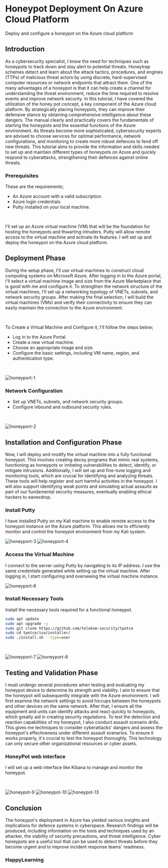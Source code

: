# Honeypot Deployment On Azure Cloud Platform
Deploy and configure a honeypot on the Azure cloud platform 
## Introduction

As a cybersecurity specialist, I know the need for techniques such as honeypots to track down and stay alert to potential threats. Honeytrap schemes detect and learn about the attack tactics, procedures, and engines (TTPs) of malicious threat actors by using discrete, hard-supervised computer resources or network endpoints that attract them. One of the many advantages of a honeypot is that it can help create a channel for understanding the threat environment, reduce the time required to resolve events and improve network security. In this tutorial, I have covered the utilization of the honey pot concept, a key component of the Azure cloud platform. By strategically placing honeypots, they can improve their defensive stance by obtaining comprehensive intelligence about these dangers. The manual clearly and practically covers the fundamentals of starting the honeypots and the essential functions of the Azure environment. As threats become more sophisticated, cybersecurity experts are advised to choose services for optimal performance, network configurations, and monitoring to create more robust defences to fend off new threats. This tutorial aims to provide the information and skills needed to set up and maintain different types of honeypots on Azure and quickly respond to cyberattacks, strengthening their defences against online threats.

### Prerequisites

These are the requirements;
- An Azure account with a valid subscription.
- Azure login credentials.
- Putty installed on your local machine.
 <br>
 
I'll set up an Azure virtual machine (VM) that will be the foundation for hosting the honeypots and thwarting intruders. Putty will allow remote access to the virtual machine and activate its features. I will set up and deploy the honeypot on the Azure cloud platform.

## Deployment Phase

During the setup phase, I'll use virtual machines to construct cloud computing systems on Microsoft Azure. After logging in to the Azure portal, I'll select a virtual machine image and size from the Azure Marketplace that is good with me and configure it. To strengthen the network structure of the virtual machines, I'll set up a networking topology of VNETs, subnets, and network security groups. After making the final selection, I will build the virtual machines (VMs) and verify their connectivity to ensure they can easily maintain the connection to the Azure environment.

<br>

To Create a Virtual Machine and Configure it, I'll follow the steps below;
- Log in to the Azure Portal.
- Create a new virtual machine.
- Choose an appropriate image and size.
- Configure the basic settings, including VM name, region, and authentication type.
<br>

![honeyport-1](https://github.com/Kamgreen50/Honey-Pot/assets/148400787/386dae55-3985-4c2c-a3ab-cd2029b7946b)




### Network Configuration
- Set up VNETs, subnets, and network security groups.
- Configure inbound and outbound security rules.
<br>

![honeyport-2](https://github.com/Kamgreen50/Honey-Pot/assets/148400787/b8a172c6-022f-46f9-86e1-0b6e092e6939)



## Installation and Configuration Phase

Now, I will deploy and modify the virtual machine into a fully functional honeypot. This involves creating decoy programs that mimic real systems, functioning as honeypots or imitating vulnerabilities to detect, identify, or mitigate intrusions. Additionally, I will set up and fine-tune logging and monitoring tools, which are crucial for identifying and analyzing threats. These tools will help register and sort harmful activities in the honeypot. I will also support identifying weak points and simulating actual assaults as part of our fundamental security measures, eventually enabling ethical hackers to eavesdrop.

### Install Putty

I have installed Putty on my Kali machine to enable remote access to the honeypot instance on the Azure platform. This allows me to efficiently monitor and control the honeypot environment from my Kali system.
<br>

![honeyport-3](https://github.com/Kamgreen50/Honey-Pot/assets/148400787/7045dcdc-1e98-4068-81f6-822608a26928)
![honeyport-4](https://github.com/Kamgreen50/Honey-Pot/assets/148400787/4680a0f4-c66a-4645-a383-4e70b1200b5c)


### Access the Virtual Machine

I connect to the server using Putty by navigating to its IP address. I use the same credentials generated while setting up the virtual machine. After logging in, I start configuring and overseeing the virtual machine instance.
<br>

![honeyport-6](https://github.com/Kamgreen50/Honey-Pot/assets/148400787/2a607f85-beb2-4dca-b7f4-30524d2542f4)



### Install Necessary Tools
Install the necessary tools required for a functional honeypot.

```bash
sudo apt update
sudo apt upgrade -y
sudo git clone https://github.com/telekom-security/tpotce
sudo cd tpotce/iso/installer/
sudo ./install.sh --type=user
```
<br>

![honeyport-7](https://github.com/Kamgreen50/Honey-Pot/assets/148400787/6c17cf8f-313b-4439-8ccc-44ad4922b601)
![honeyport-8](https://github.com/Kamgreen50/Honey-Pot/assets/148400787/eff623e1-6bc4-4de1-bfb1-27b57727caa6)



## Testing and Validation Phase

I must undergo several procedures when testing and evaluating my honeypot device to determine its strength and viability. I aim to ensure that the honeypot will subsequently integrate with the Azure environment. I will first examine the network settings to avoid hiccups between the honeypots and other devices on the same network. After that, I ensure all the equipment and units can identify attacks and react quickly to honeypots, which greatly aid in creating security regulations. To test the detection and reaction capabilities of my honeypot, I also conduct assault scenario drills. This gives me techniques to consider cyberattacks' dangers and assess the honeypot's effectiveness under different assault scenarios. To ensure it works properly, it's crucial to test the honeypot thoroughly. This technology can only secure other organizational resources or cyber assets.

### HoneyPot web interface
I will set up a web interface like Kibana to manage and monitor the honeypot.

<br>

![honeypot-9](https://github.com/Kamgreen50/Honey-Pot/assets/148400787/048316cf-c4fa-4adc-9caa-ecae43965a35)
![honeypot-10](https://github.com/Kamgreen50/Honey-Pot/assets/148400787/93d1374c-325f-432e-92cb-707243a958f5)
![honeypot-13](https://github.com/Kamgreen50/Honey-Pot/assets/148400787/c572b285-eb86-43ee-8996-29bd03ba03a4)

## Conclusion

The honeypot's deployment in Azure has yielded various insights and implications for defence systems in cyberspace. Research findings will be produced, including information on the tools and techniques used by an attacker, the viability of security precautions, and threat intelligence. Cyber honeypots are a useful tool that can be used to detect threats before they become urgent and to improve incident response teams' readiness. 

### HappyLearning

